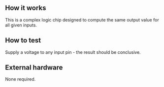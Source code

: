 <!---

This file is used to generate your project datasheet. Please fill in the information below and delete any unused
sections.

You can also include images in this folder and reference them in the markdown. Each image must be less than
512 kb in size, and the combined size of all images must be less than 1 MB.
-->

## How it works

This is a complex logic chip designed to compute the same output value for all given inputs. 

## How to test

Supply a voltage to any input pin - the result should be conclusive. 

## External hardware

None required. 
